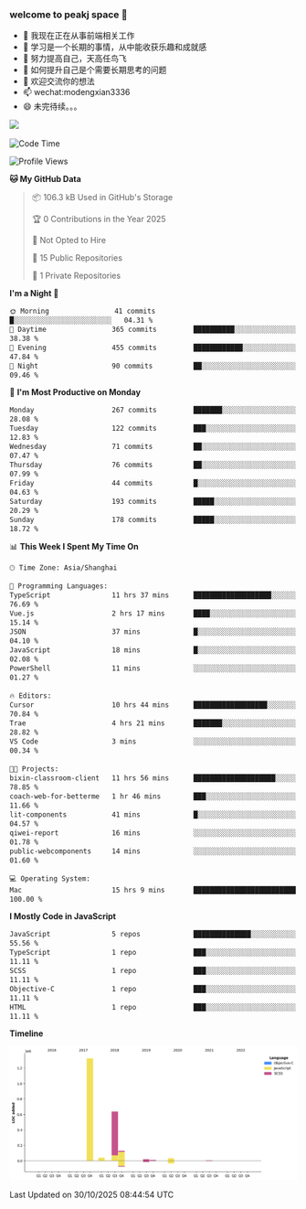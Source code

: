 ### welcome to peakj space 👋



- 🔭 我现在正在从事前端相关工作
- 🌱 学习是一个长期的事情，从中能收获乐趣和成就感
- 👯 努力提高自己，天高任鸟飞
- 🤔 如何提升自己是个需要长期思考的问题
- 💬 欢迎交流你的想法
- 📫 wechat:modengxian3336
- 😄 未完待续。。。

![](https://s2.ax1x.com/2019/06/28/ZKxc4J.jpg)

<!--START_SECTION:waka-->
![Code Time](http://img.shields.io/badge/Code%20Time-5%2C020%20hrs%2024%20mins-blue)

![Profile Views](http://img.shields.io/badge/Profile%20Views-2-blue)

**🐱 My GitHub Data** 

> 📦 106.3 kB Used in GitHub's Storage 
 > 
> 🏆 0 Contributions in the Year 2025
 > 
> 🚫 Not Opted to Hire
 > 
> 📜 15 Public Repositories 
 > 
> 🔑 1 Private Repositories 
 > 
**I'm a Night 🦉** 

```text
🌞 Morning                41 commits          █░░░░░░░░░░░░░░░░░░░░░░░░   04.31 % 
🌆 Daytime                365 commits         ██████████░░░░░░░░░░░░░░░   38.38 % 
🌃 Evening                455 commits         ████████████░░░░░░░░░░░░░   47.84 % 
🌙 Night                  90 commits          ██░░░░░░░░░░░░░░░░░░░░░░░   09.46 % 
```
📅 **I'm Most Productive on Monday** 

```text
Monday                   267 commits         ███████░░░░░░░░░░░░░░░░░░   28.08 % 
Tuesday                  122 commits         ███░░░░░░░░░░░░░░░░░░░░░░   12.83 % 
Wednesday                71 commits          ██░░░░░░░░░░░░░░░░░░░░░░░   07.47 % 
Thursday                 76 commits          ██░░░░░░░░░░░░░░░░░░░░░░░   07.99 % 
Friday                   44 commits          █░░░░░░░░░░░░░░░░░░░░░░░░   04.63 % 
Saturday                 193 commits         █████░░░░░░░░░░░░░░░░░░░░   20.29 % 
Sunday                   178 commits         █████░░░░░░░░░░░░░░░░░░░░   18.72 % 
```


📊 **This Week I Spent My Time On** 

```text
🕑︎ Time Zone: Asia/Shanghai

💬 Programming Languages: 
TypeScript               11 hrs 37 mins      ███████████████████░░░░░░   76.69 % 
Vue.js                   2 hrs 17 mins       ████░░░░░░░░░░░░░░░░░░░░░   15.14 % 
JSON                     37 mins             █░░░░░░░░░░░░░░░░░░░░░░░░   04.10 % 
JavaScript               18 mins             █░░░░░░░░░░░░░░░░░░░░░░░░   02.08 % 
PowerShell               11 mins             ░░░░░░░░░░░░░░░░░░░░░░░░░   01.27 % 

🔥 Editors: 
Cursor                   10 hrs 44 mins      ██████████████████░░░░░░░   70.84 % 
Trae                     4 hrs 21 mins       ███████░░░░░░░░░░░░░░░░░░   28.82 % 
VS Code                  3 mins              ░░░░░░░░░░░░░░░░░░░░░░░░░   00.34 % 

🐱‍💻 Projects: 
bixin-classroom-client   11 hrs 56 mins      ████████████████████░░░░░   78.85 % 
coach-web-for-betterme   1 hr 46 mins        ███░░░░░░░░░░░░░░░░░░░░░░   11.66 % 
lit-components           41 mins             █░░░░░░░░░░░░░░░░░░░░░░░░   04.57 % 
qiwei-report             16 mins             ░░░░░░░░░░░░░░░░░░░░░░░░░   01.78 % 
public-webcomponents     14 mins             ░░░░░░░░░░░░░░░░░░░░░░░░░   01.60 % 

💻 Operating System: 
Mac                      15 hrs 9 mins       █████████████████████████   100.00 % 
```

**I Mostly Code in JavaScript** 

```text
JavaScript               5 repos             ██████████████░░░░░░░░░░░   55.56 % 
TypeScript               1 repo              ███░░░░░░░░░░░░░░░░░░░░░░   11.11 % 
SCSS                     1 repo              ███░░░░░░░░░░░░░░░░░░░░░░   11.11 % 
Objective-C              1 repo              ███░░░░░░░░░░░░░░░░░░░░░░   11.11 % 
HTML                     1 repo              ███░░░░░░░░░░░░░░░░░░░░░░   11.11 % 
```



**Timeline**

![Lines of Code chart](https://raw.githubusercontent.com/PeakJ/PeakJ/master/assets/bar_graph.png)


 Last Updated on 30/10/2025 08:44:54 UTC
<!--END_SECTION:waka-->
